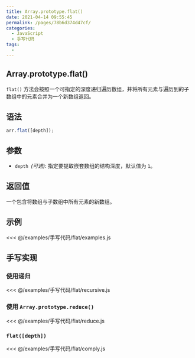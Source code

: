 ```yaml
---
title: Array.prototype.flat()
date: 2021-04-14 09:55:45
permalink: /pages/78b6d374d47cf/
categories:
  - JavaScript
  - 手写代码
tags:
  -
---
```


## Array.prototype.flat()

`flat()` 方法会按照一个可指定的深度递归遍历数组，并将所有元素与遍历到的子数组中的元素合并为一个新数组返回。

## 语法

```js
arr.flat([depth]);
```

## 参数

- `depth `_(可选)_: 指定要提取嵌套数组的结构深度，默认值为 `1`。

## 返回值

一个包含将数组与子数组中所有元素的新数组。

## 示例

<<< @/examples/手写代码/flat/examples.js

## 手写实现

### 使用递归

<<< @/examples/手写代码/flat/recursive.js

### 使用 `Array.prototype.reduce()`

<<< @/examples/手写代码/flat/reduce.js

### `flat([depth])`

<<< @/examples/手写代码/flat/comply.js
